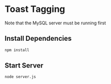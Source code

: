 # Toast Tagging
Note that the MySQL server must be running first
## Install Dependencies
```bash
npm install
```
## Start Server
```bash
node server.js
```